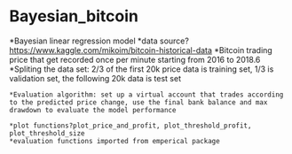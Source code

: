 # Bayesian_bitcoin

*Bayesian linear regression model
    *data source?https://www.kaggle.com/mikoim/bitcoin-historical-data
        *Bitcoin trading price that get recorded once per minute starting from 2016 to 2018.6
    *Spliting the data set: 2/3 of the first 20k price data is training set, 1/3 is validation set, the following 20k data is test set

    *Evaluation algorithm: set up a virtual account that trades according to the predicted price change, use the final bank balance and max drawdown to evaluate the model performance

    *plot functions?plot_price_and_profit, plot_threshold_profit, plot_threshold_size
    *evaluation functions imported from emperical package
